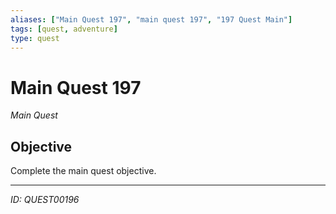 ```yaml
---
aliases: ["Main Quest 197", "main quest 197", "197 Quest Main"]
tags: [quest, adventure]
type: quest
---
```


# Main Quest 197

*Main Quest*

## Objective
Complete the main quest objective.

---
*ID: QUEST00196*